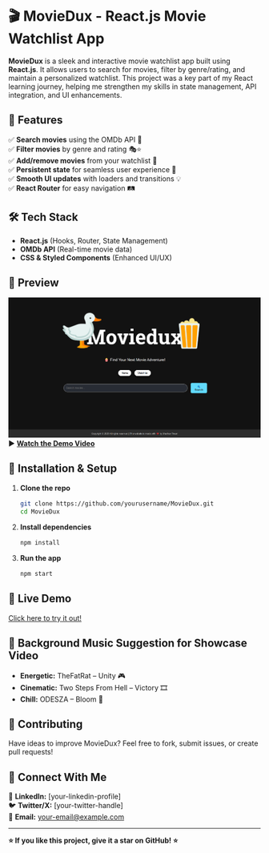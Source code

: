# 🎬 MovieDux - React.js Movie Watchlist App

**MovieDux** is a sleek and interactive movie watchlist app built using **React.js**. It allows users to search for movies, filter by genre/rating, and maintain a personalized watchlist. This project was a key part of my React learning journey, helping me strengthen my skills in state management, API integration, and UI enhancements.

## 🚀 Features

✅ **Search movies** using the OMDb API 🎥  
✅ **Filter movies** by genre and rating 🎭⭐  
✅ **Add/remove movies** from your watchlist 📝  
✅ **Persistent state** for seamless user experience 🔄  
✅ **Smooth UI updates** with loaders and transitions 💡  
✅ **React Router** for easy navigation 🛤️  

## 🛠️ Tech Stack

- **React.js** (Hooks, Router, State Management)
- **OMDb API** (Real-time movie data)
- **CSS & Styled Components** (Enhanced UI/UX)

## 📸 Preview

[![MovieDux Demo](demo-thumbnail.png)](your-demo-video-link)  
▶ **[Watch the Demo Video](your-demo-video-link)**

## 🚀 Installation & Setup

1. **Clone the repo**
   ```sh
   git clone https://github.com/yourusername/MovieDux.git
   cd MovieDux
   ```

2. **Install dependencies**
   ```sh
   npm install
   ```

3. **Run the app**
   ```sh
   npm start
   ```

## 🔗 Live Demo
[Click here to try it out!](your-live-demo-link)

## 🎵 Background Music Suggestion for Showcase Video
- **Energetic:** TheFatRat – Unity 🎮
- **Cinematic:** Two Steps From Hell – Victory 🎞️
- **Chill:** ODESZA – Bloom 🌊

## 🤝 Contributing
Have ideas to improve MovieDux? Feel free to fork, submit issues, or create pull requests!

## 📩 Connect With Me
🔗 **LinkedIn:** [your-linkedin-profile]  
🐦 **Twitter/X:** [your-twitter-handle]  
📧 **Email:** your-email@example.com

---

**⭐ If you like this project, give it a star on GitHub! ⭐**
